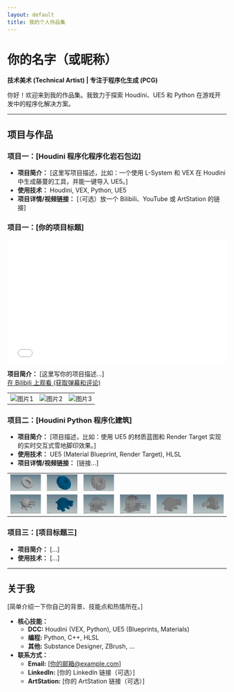 ```yaml
---
layout: default
title: 我的个人作品集
---
```


# 你的名字（或昵称）
**技术美术 (Technical Artist) | 专注于程序化生成 (PCG)**

你好！欢迎来到我的作品集。我致力于探索 Houdini、UE5 和 Python 在游戏开发中的程序化解决方案。

---

## 项目与作品

### 项目一：[Houdini 程序化程序化岩石包边]

* **项目简介：** [这里写项目描述，比如：一个使用 L-System 和 VEX 在 Houdini 中生成藤蔓的工具，并能一键导入 UE5。]
* **使用技术：** Houdini, VEX, Python, UE5
* **项目详情/视频链接：** [（可选）放一个 Bilibili、YouTube 或 ArtStation 的链接]

### 项目一：[你的项目标题]

<div style="position: relative; padding-bottom: 56.25%; height: 0; overflow: hidden; max-width: 100%;">
  <iframe 
    src="//player.bilibili.com/player.html?bvid=BV1tmeRzBEWd&page=1" 
    scrolling="no" 
    border="0" 
    frameborder="no" 
    framespacing="0" 
    allowfullscreen="true"
    style="position: absolute; top: 0; left: 0; width: 100%; height: 100%;">
  </iframe>
</div>

<p>
  <strong>项目简介：</strong> [这里写你的项目描述...]
  <br>
  <a href="https://www.bilibili.com/video/BV1tmeRzBEWd/" target="_blank">
    在 Bilibili 上观看 (获取弹幕和评论)
  </a>
</p>

<table>
  <tr>
    <td><img src="images/pic1.jpg" alt="图片1" width="100%"></td>
    <td><img src="images/pic2.jpg" alt="图片2" width="100%"></td>
    <td><img src="images/pic3.jpg" alt="图片3" width="100%"></td>
  </tr>
  </table>


### 项目二：[Houdini Python 程序化建筑]

* **项目简介：** [项目描述，比如：使用 UE5 的材质蓝图和 Render Target 实现的实时交互式雪地脚印效果。]
* **使用技术：** UE5 (Material Blueprint, Render Target), HLSL
* **项目详情/视频链接：** [链接...]

<table>
  <tr>
    <td><img src="images/building1_001.png" alt="图片描述1" width="100%"></td>
    <td><img src="images/building1_002.png" alt="图片描述2" width="100%"></td>
    <td><img src="images/building1_003.png" alt="图片描述3" width="100%"></td>
  </tr>
  <tr>
    <td><img src="images/building2_001.png" alt="图片描述4" width="100%"></td>
    <td><img src="images/building2_002.png" alt="图片描述5" width="100%"></td>
    <td><img src="images/building2_003.png" alt="图片描述6" width="100%"></td>
    <td><img src="images/building2_004.png" alt="图片描述7" width="100%"></td>
    <td><img src="images/building2_005.png" alt="图片描述8" width="100%"></td>
    <td><img src="images/building2_006.png" alt="图片描述9" width="100%"></td>
  </tr>
</table>


### 项目三：[项目标题三]

* **项目简介：** [...]
* **使用技术：** [...]

---

## 关于我

[简单介绍一下你自己的背景、技能点和热情所在。]

* **核心技能：**
    * **DCC:** Houdini (VEX, Python), UE5 (Blueprints, Materials)
    * **编程:** Python, C++, HLSL
    * **其他:** Substance Designer, ZBrush, ...
* **联系方式：**
    * **Email:** [你的邮箱@example.com]
    * **LinkedIn:** [你的 LinkedIn 链接（可选）]
    * **ArtStation:** [你的 ArtStation 链接（可选）]
